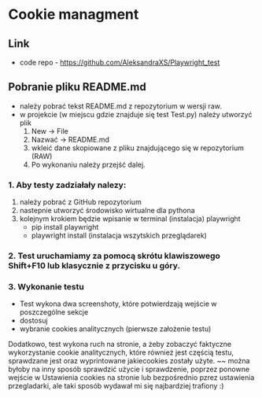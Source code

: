 # Cookie managment

## Link 
- code repo - https://github.com/AleksandraXS/Playwright_test

## Pobranie pliku README.md
- należy pobrać tekst README.md z repozytorium w wersji raw.
- w projekcie (w miejscu gdzie znajduje się test Test.py) należy utworzyć plik
  1. New -> File
  2. Nazwać -> README.md
  3. wkleić dane skopiowane z pliku znajdującego się w repozytorium (RAW)
  4. Po wykonaniu należy przejść dalej.

### 1. Aby testy zadziałały nalezy:
1. należy pobrać z GitHub repozytorium
2. nastepnie utworzyć środowisko wirtualne dla pythona
3. kolejnym krokiem będzie wpisanie w terminal (instalacja) playwright
     - pip install playwright
     - playwright install (instalacja wszytskich przeglądarek)

### 2. Test uruchamiamy za pomocą skrótu klawiszowego Shift+F10 lub klasycznie z przycisku u góry.

### 3. Wykonanie testu

- Test wykona dwa screenshoty, które potwierdzają wejście w poszczególne sekcje 
- dostosuj
- wybranie cookies analitycznych (pierwsze założenie testu)

Dodatkowo, test wykona ruch na stronie, a żeby zobaczyć faktyczne wykorzystanie cookie analitycznych, które również jest częścią testu, sprawdzane jest oraz wyprintowane jakiecookies zostały użyte. ~~ można byłoby na inny sposób sprawdzić użycie i sprawdzenie, poprzez ponowne wejście w Ustawienia cookies na stronie lub bezpośrednio pzrez ustawienia przegladarki, ale taki sposób wydawał mi się najbardziej trafiony :)
